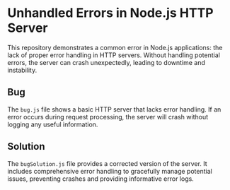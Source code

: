 # Unhandled Errors in Node.js HTTP Server

This repository demonstrates a common error in Node.js applications: the lack of proper error handling in HTTP servers.  Without handling potential errors, the server can crash unexpectedly, leading to downtime and instability.

## Bug

The `bug.js` file shows a basic HTTP server that lacks error handling. If an error occurs during request processing, the server will crash without logging any useful information.

## Solution

The `bugSolution.js` file provides a corrected version of the server. It includes comprehensive error handling to gracefully manage potential issues, preventing crashes and providing informative error logs.